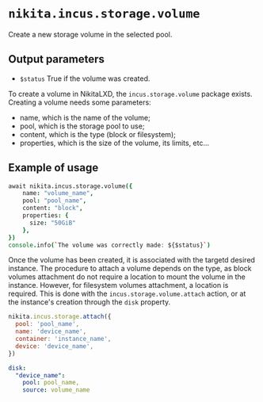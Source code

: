 
# `nikita.incus.storage.volume`

Create a new storage volume in the selected pool.

## Output parameters

* `$status`
  True if the volume was created.

To create a volume in NikitaLXD, the `incus.storage.volume` package 
exists. Creating a volume needs some parameters:

  - name, which is the name of the volume;
  - pool, which is the storage pool to use;
  - content, which is the type (block or filesystem);
  - properties, which is the size of the volume, its limits, etc...

## Example of usage

```coffee
await nikita.incus.storage.volume({
    name: "volume_name",
    pool: "pool_name",
    content: "block",
    properties: {
      size: "50GiB"
    },
})
console.info(`The volume was correctly made: ${$status}`)
```

Once the volume has been created, it is associated with the targetd desired instance. 
The procedure to attach a volume depends on the type, as block volumes 
attachment do not require a location to mount the volume in the instance. 
However, for filesystem volumes attachment, a location is required. 
This is done with the `incus.storage.volume.attach` action, or at the instance's
creation through the `disk` property.

```js
nikita.incus.storage.attach({
  pool: 'pool_name',
  name: 'device_name',
  container: 'instance_name',
  device: 'device_name',
})
```

```yaml
disk:
  "device_name": 
    pool: pool_name,
    source: volume_name
```
